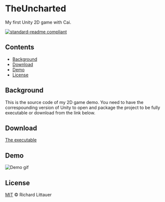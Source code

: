 ﻿# TheUncharted
My first Unity 2D game with Cai. 

[![standard-readme compliant](https://img.shields.io/badge/readme%20style-standard-brightgreen.svg?style=flat-square)](https://github.com/RichardLitt/standard-readme)

## Contents

- [Background](#Background)
- [Download](#Download)
- [Demo](#Demo)
- [License](#License)

## Background

This is the source code of my 2D game demo. You need to have the correspounding version of Unity to open and package the project to be fully executable or download from the link below.

## Download
[The executable](https://www.jianguoyun.com/p/DSfoF9wQ_L_WCBjLw4wE)

## Demo
[^-^]: # 
![Demo gif]()

## License

[MIT](LICENSE) © Richard Littauer
